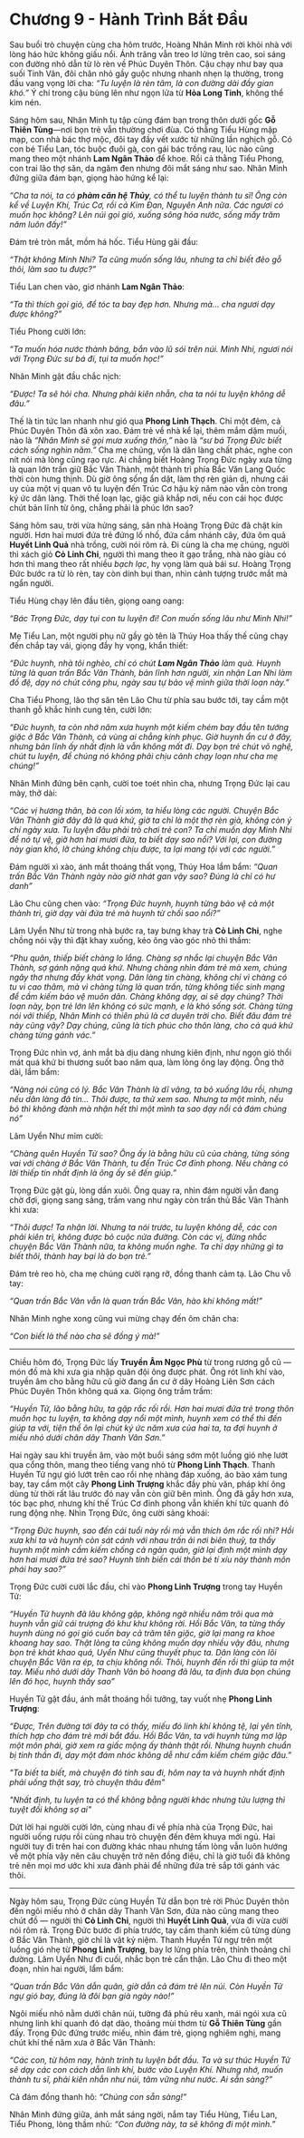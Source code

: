 # Chương 9 - Hành Trình Bắt Đầu

Sau buổi trò chuyện cùng cha hôm trước, Hoàng Nhân Minh rời khỏi nhà với lòng háo hức không giấu nổi. Ánh trăng vẫn treo lơ lửng trên cao, soi sáng con đường nhỏ dẫn từ lò rèn về Phúc Duyên Thôn. Cậu chạy như bay qua suối Tinh Vân, đôi chân nhỏ gầy guộc nhưng nhanh nhẹn lạ thường, trong đầu vang vọng lời cha: _“Tu luyện là rèn tâm, là con đường dài đầy gian khó.”_ Ý chí trong cậu bùng lên như ngọn lửa từ **Hỏa Long Tinh**, không thể kìm nén.

Sáng hôm sau, Nhân Minh tụ tập cùng đám bạn trong thôn dưới gốc **Gỗ Thiên Tùng**—nơi bọn trẻ vẫn thường chơi đùa. Có thằng Tiểu Hùng mập mạp, con nhà bác thợ mộc, đôi tay đầy vết xước từ những lần nghịch gỗ. Có con bé Tiểu Lan, tóc buộc đuôi gà, con gái bác trồng rau, lúc nào cũng mang theo một nhánh **Lam Ngân Thảo** để khoe. Rồi cả thằng Tiểu Phong, con trai lão thợ săn, da ngăm đen nhưng đôi mắt sáng như sao. Nhân Minh đứng giữa đám bạn, giọng hào hứng kể lại:  

_“Cha ta nói, ta có **phàm căn hệ Thủy**, có thể tu luyện thành tu sĩ! Ông còn kể về Luyện Khí, Trúc Cơ, rồi cả Kim Đan, Nguyên Anh nữa. Các ngươi có muốn học không? Lên núi gọi gió, xuống sông hóa nước, sống mấy trăm năm luôn đấy!”_

Đám trẻ tròn mắt, mồm há hốc. Tiểu Hùng gãi đầu:  

_“Thật không Minh Nhi? Ta cũng muốn sống lâu, nhưng ta chỉ biết đẽo gỗ thôi, làm sao tu được?”_

Tiểu Lan chen vào, giơ nhánh **Lam Ngân Thảo**:  

_“Ta thì thích gọi gió, để tóc ta bay đẹp hơn. Nhưng mà… cha ngươi dạy được không?”_

Tiểu Phong cười lớn:  

_“Ta muốn hóa nước thành băng, bắn vào lũ sói trên núi. Minh Nhi, ngươi nói với Trọng Đức sư bá đi, tụi ta muốn học!”_

Nhân Minh gật đầu chắc nịch:  

_“Được! Ta sẽ hỏi cha. Nhưng phải kiên nhẫn, cha ta nói tu luyện không dễ đâu.”_

Thế là tin tức lan nhanh như gió qua **Phong Linh Thạch**. Chỉ một đêm, cả Phúc Duyên Thôn đã xôn xao. Đám trẻ về nhà kể lại, thêm mắm dặm muối, nào là _“Nhân Minh sẽ gọi mưa xuống thôn,”_ nào là _“sư bá Trọng Đức biết cách sống nghìn năm.”_ Cha mẹ chúng, vốn là dân làng chất phác, nghe con nít nói mà lòng cũng rạo rực. Ai chẳng biết Hoàng Trọng Đức ngày xưa từng là quan lớn trấn giữ Bắc Vân Thành, một thành trì phía Bắc Văn Lang Quốc thời còn hưng thịnh. Dù giờ ông sống ẩn dật, làm thợ rèn giản dị, nhưng cái uy của một vị quan võ tu luyện đến Trúc Cơ hậu kỳ năm nào vẫn còn trong ký ức dân làng. Thời thế loạn lạc, giặc giã khắp nơi, nếu con cái học được chút bản lĩnh từ ông, chẳng phải là phúc lớn sao?

Sáng hôm sau, trời vừa hửng sáng, sân nhà Hoàng Trọng Đức đã chật kín người. Hơn hai mươi đứa trẻ đứng lố nhố, đứa cầm nhánh cây, đứa ôm quả **Huyết Linh Quả** nhà trồng, cười nói rôm rả. Đi cùng là cha mẹ chúng, người thì xách giỏ **Cỏ Linh Chi**, người thì mang theo ít gạo trắng, nhà nào giàu có hơn thì mang theo rất nhiều _bạch lạc_, hy vọng làm quà bái sư. Hoàng Trọng Đức bước ra từ lò rèn, tay còn dính bụi than, nhìn cảnh tượng trước mắt mà ngẩn người.  

Tiểu Hùng chạy lên đầu tiên, giọng oang oang:  

_“Bác Trọng Đức, dạy tụi con tu luyện đi! Con muốn sống lâu như Minh Nhi!”_

Mẹ Tiểu Lan, một người phụ nữ gầy gò tên là Thúy Hoa thấy thế cũng chạy đến chắp tay vái, giọng đầy hy vọng, khẩn thiết:  

_“Đức huynh, nhà tôi nghèo, chỉ có chút **Lam Ngân Thảo** làm quà. Huynh từng là quan trấn Bắc Vân Thành, bản lĩnh hơn người, xin nhận Lan Nhi làm đồ đệ, dạy nó chút công phu, ngày sau tự bảo vệ mình giữa thời loạn này.”_

Cha Tiểu Phong, lão thợ săn tên Lão Chu từ phía sau bước tới, tay cầm một thanh gỗ khắc hình cung tên, cười lớn:  

_“Đức huynh, ta còn nhớ năm xưa huynh một kiếm chém bay đầu tên tướng giặc ở Bắc Vân Thành, cả vùng ai chẳng kính phục. Giờ huynh ẩn cư ở đây, nhưng bản lĩnh ấy nhất định là vẫn không mất đi. Dạy bọn trẻ chút võ nghệ, chút tu luyện, để chúng nó không phải chịu cảnh chạy loạn như cha mẹ chúng!”_

Nhân Minh đứng bên cạnh, cười toe toét nhìn cha, nhưng Trọng Đức lại cau mày, thở dài:  

_“Các vị hương thân, bà con lối xóm, ta hiểu lòng các người. Chuyện Bắc Vân Thành giờ đây đã là quá khứ, giờ ta chỉ là một thợ rèn già, không còn ý chí ngày xưa. Tu luyện đâu phải trò chơi trẻ con? Ta chỉ muốn dạy Minh Nhi để nó tự vệ, giờ hơn hai mươi đứa, ta biết dạy sao nổi? Với lại, con đường này gian khó, lỡ chúng không chịu được, ta lại mang tội với các người.”_

Đám người xì xào, ánh mắt thoáng thất vọng, Thúy Hoa lẩm bẩm:  _“Quan trấn Bắc Vân Thành ngày nào giờ nhát gan vậy sao? Đúng là chỉ có hư danh”_ 

Lão Chu cũng chen vào:  _“Trọng Đức huynh, huynh từng bảo vệ cả một thành trì, giờ dạy vài đứa trẻ mà huynh từ chối sao nổi?”_  

Lâm Uyển Như từ trong nhà bước ra, tay bưng khay trà **Cỏ Linh Chi**, nghe chồng nói vậy thì đặt khay xuống, kéo ông vào góc nhỏ thì thầm:

_“Phu quân, thiếp biết chàng lo lắng. Chàng sợ nhắc lại chuyện Bắc Vân Thành, sợ gánh nặng quá khứ. Nhưng chàng nhìn đám trẻ mà xem, chúng ngây thơ nhưng đầy khát vọng. Dân làng tin chàng, không chỉ vì chàng có tu vi cao thâm, mà vì chàng từng là quan trấn, từng không tiếc sinh mạng để cầm kiếm bảo vệ muôn dân. Chàng không dạy, ai sẽ dạy chúng? Thời loạn này, bọn trẻ lớn lên không có sức mạnh, e là khó sống sót. Chàng từng nói với thiếp, Nhân Minh có thiên phú là cơ duyên trời cho. Biết đâu đám trẻ này cũng vậy? Dạy chúng, cũng là tích phúc cho thôn làng, cho cả quá khứ chàng từng gánh vác.”_  

Trọng Đức nhìn vợ, ánh mắt bà dịu dàng nhưng kiên định, như ngọn gió thổi mát quá khứ bi thương suốt bao năm qua, làm lòng ông lay động. Ông thở dài, lẩm bẩm:  

_“Nàng nói cũng có lý. Bắc Vân Thành là dĩ vãng, ta bỏ xuống lâu rồi, nhưng nếu dân làng đã tin… Thôi được, ta thử xem sao. Nhưng ta một mình, nếu bỏ thì không đành mà nhận hết thì một mình ta sao dạy nổi cả đám chúng nó”_  

Lâm Uyển Như mỉm cười:  

_“Chàng quên Huyền Tử sao? Ông ấy là bằng hữu cũ của chàng, từng sóng vai với chàng ở Bắc Vân Thành, tu đến Trúc Cơ đỉnh phong. Nếu chàng có lời thiếp tin nhất định là ông ấy sẽ đến giúp.”_  

Trọng Đức gật gù, lòng dần xuôi. Ông quay ra, nhìn đám người vẫn đang chờ đợi, giọng sang sảng, trầm vang như ngày còn trấn thủ Bắc Vân Thành khi xưa:  

_“Thôi được! Ta nhận lời. Nhưng ta nói trước, tu luyện không dễ, các con phải kiên trì, không được bỏ cuộc nửa đường. Còn các vị, đừng nhắc chuyện Bắc Vân Thành nữa, ta không muốn nghe. Ta chỉ dạy những gì ta biết thôi, thành hay bại là do bọn trẻ.”_

Đám trẻ reo hò, cha mẹ chúng cười rạng rỡ, đồng thanh cảm tạ. Lão Chu vỗ tay:  

_“Quan trấn Bắc Vân vẫn là quan trấn Bắc Vân, hào khí không mất!”_

Nhân Minh nghe xong cũng vui mừng chạy đến ôm chân cha:  

_“Con biết là thể nào cha sẽ đồng ý mà!”_

---

Chiều hôm đó, Trọng Đức lấy **Truyền Âm Ngọc Phù** từ trong rương gỗ cũ — món đồ mà khi xưa gia nhập quân đội ông được phát. Ông rót linh khí vào, truyền âm cho bằng hữu cũ giờ đang ẩn cư ở dãy Hoàng Liên Sơn cách Phúc Duyên Thôn không quá xa. Giọng ông trầm trầm:  

_“Huyền Tử, lão bằng hữu, ta gặp rắc rối rồi. Hơn hai mươi đứa trẻ trong thôn muốn học tu luyện, ta không dạy nổi một mình, huynh xem có thể thì đến giúp ta với, tiện thể ôn lại chút ký ức năm xưa của hai ta, ta đợi huynh ở miếu nhỏ dưới chân dãy Thanh Vân Sơn.”_  

Hai ngày sau khi truyền âm, vào một buổi sáng sớm một luồng gió nhẹ lướt qua cổng thôn, mang theo tiếng vang nhỏ từ **Phong Linh Thạch**. Thanh Huyền Tử ngự gió lướt trên cao rồi nhẹ nhàng đáp xuống, áo bào xám tung bay, tay cầm một cây **Phong Linh Trượng** khắc đầy phù văn, pháp khí ông dùng từ thời rất lâu trước đó nay vẫn còn giữ bên mình. Ông đã gầy hơn xưa, tóc bạc phơ, nhưng khí thế Trúc Cơ đỉnh phong vẫn khiến khí tức quanh đó rung động nhẹ. Nhìn Trọng Đức, ông cười sảng khoái:  

_“Trọng Đức huynh, sao đến cái tuổi này rồi mà vẫn thích ôm rắc rối nhỉ? Hồi xưa khi ta và huynh còn sát cánh với nhau trấn ải nơi biên thuỳ, ta thấy huynh một mình cầm kiếm chống cả ngàn quân, giờ lại định một mình dạy hơn hai mươi đứa trẻ sao? Huynh tính biến cái thôn bé tí xíu này thành môn phái hay sao?”_  

Trọng Đức cười cười lắc đầu, chỉ vào **Phong Linh Trượng** trong tay Huyền Tử: 

_“Huyền Tử huynh đã lâu không gặp, không ngờ nhiều năm trôi qua mà huynh vẫn giữ cái trượng đó khư khư không rời. Hồi Bắc Vân, ta từng thấy huynh dùng nó gọi gió cuốn bay cả trăm tên giặc, giờ lại mang ra khoe khoang hay sao. Thật lòng ta cũng không muốn dạy nhiều vậy đâu, nhưng bọn trẻ khát khao quá, Uyển Như cũng thuyết phục ta. Dân làng còn lôi chuyện Bắc Vân ra ép, ta chịu không nổi. Thôi, huynh đến rồi thì giúp ta một tay. Miếu nhỏ dưới dãy Thanh Vân bỏ hoang đã lâu, ta định đưa bọn chúng lên đó học, huynh thấy sao”_  

Huyền Tử gật đầu, ánh mắt thoáng hồi tưởng, tay vuốt nhẹ **Phong Linh Trượng**:  

_“Được, Trên đường tới đây ta có thấy, miếu đó linh khí không tệ, lại yên tĩnh, thích hợp cho đám trẻ mới bắt đầu. Hồi Bắc Vân, ta với huynh từng mơ lập một môn phái, giờ xem ra giấc mộng ấy thành thật rồi. Nhưng huynh chuẩn bị tinh thần đi, dạy một đám nhóc không dễ như cầm kiếm chém giặc đâu.”_

_"Ta biết ta biết, mà chuyện đó tính sau đi, hôm nay ta và huynh nhất định phải uống thật say, trò chuyện thâu đêm"_

_"Nhất định, tu luyện ta có thể không bằng người khác nhưng tửu lượng thì tuyệt đối không sợ ai"_

Dứt lời hai người cười lớn, cùng nhau đi về phía nhà của Trọng Đức, hai người uống rượu rồi cùng nhau trò chuyện đến đêm khuya mới ngủ. Hai người tuy đi trên hai con đường khác nhau nhưng tấm lòng vẫn luôn hướng về một phía vậy nên câu chuyện trở nên đồng điệu, chỉ là giờ tuổi đã không trẻ nên mọi mơ ước khi xưa đành phải để những đứa trẻ sắp tới gánh vác thôi.


---

Ngày hôm sau, Trọng Đức cùng Huyền Tử dẫn bọn trẻ rời Phúc Duyên thôn đến ngôi miếu nhỏ ở chân dãy Thanh Vân Sơn, đứa nào cũng mang theo chút đồ — người thì **Cỏ Linh Chi**, người thì **Huyết Linh Quả**, vừa đi vừa cười nói rôm rả. Trọng Đức bước đi phía trước, tay cầm thanh kiếm cũ từng dùng ở Bắc Vân Thành, giờ chỉ là vật kỷ niệm. Thanh Huyền Tử ngự trên một luồng gió nhẹ từ **Phong Linh Trượng**, bay lơ lửng phía trên, thỉnh thoảng chỉ đường. Lâm Uyển Như đi cuối, nhắc bọn trẻ cẩn thận. Lão Chu đi theo một đoạn, nhìn hai người, lẩm bẩm:  

_“Quan trấn Bắc Vân dẫn quân, giờ dẫn cả đám trẻ lên núi. Còn Huyền Tử ngự gió bay, đúng là đôi bạn già ngày nào!”_

Ngôi miếu nhỏ nằm dưới chân núi, tường đá phủ rêu xanh, mái ngói xưa cũ nhưng linh khí quanh đó dạt dào, thoảng mùi thơm từ **Gỗ Thiên Tùng** gần đấy. Trọng Đức đứng trước miếu, nhìn đám trẻ, giọng nghiêm nghị, mang chút khí thế năm xưa ở Bắc Vân Thành:  

_“Các con, từ hôm nay, hành trình tu luyện bắt đầu. Ta và sư thúc Huyền Tử sẽ dạy các con cách dẫn linh khí, bước vào Luyện Khí. Nhưng nhớ, muốn thành tu sĩ, phải kiên nhẫn như núi, tâm vững như nước. Ai sẵn sàng?”_

Cả đám đồng thanh hô: _“Chúng con sẵn sàng!”_ 

Nhân Minh đứng giữa, ánh mắt sáng ngời, nắm tay Tiểu Hùng, Tiểu Lan, Tiểu Phong, lòng thầm nhủ: _“Con đường này, ta sẽ không đi một mình.”_  

